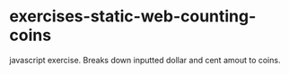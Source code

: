 # exercises-static-web-counting-coins

javascript exercise. Breaks down inputted dollar and cent amout to coins.
